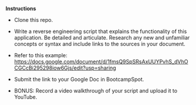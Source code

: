 **Instructions**

* Clone this repo.

* Write a reverse engineering script that explains the functionality of this application. Be detailed and articulate. Research any new and unfamiliar concepts or syntax and include links to the sources in your document.

* Refer to this example: https://docs.google.com/document/d/1fmsQ9SpSRsAxUUYPvhS_dVhOCGCcBi295298iow6Gjs/edit?usp=sharing

* Submit the link to your Google Doc in BootcampSpot.

* BONUS: Record a video walkthrough of your script and upload it to YouTube.
